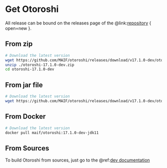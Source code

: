 # Get Otoroshi

All release can be bound on the releases page of the @link:[repository](https://github.com/MAIF/otoroshi/releases) { open=new }.

## From zip

```sh
# Download the latest version
wget https://github.com/MAIF/otoroshi/releases/download/v17.1.0-dev/otoroshi-17.1.0-dev.zip
unzip ./otoroshi-17.1.0-dev.zip
cd otoroshi-17.1.0-dev
```

## From jar file

```sh
# Download the latest version
wget https://github.com/MAIF/otoroshi/releases/download/v17.1.0-dev/otoroshi.jar
```

## From Docker

```sh
# Download the latest version
docker pull maif/otoroshi:17.1.0-dev-jdk11
```

## From Sources

To build Otoroshi from sources, just go to the @ref:[dev documentation](../dev.md)
